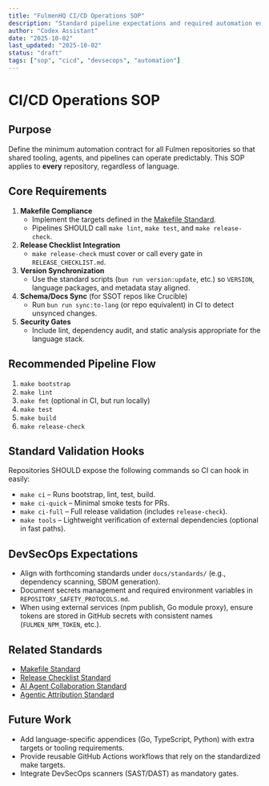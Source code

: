 ```yaml
---
title: "FulmenHQ CI/CD Operations SOP"
description: "Standard pipeline expectations and required automation entry points"
author: "Codex Assistant"
date: "2025-10-02"
last_updated: "2025-10-02"
status: "draft"
tags: ["sop", "cicd", "devsecops", "automation"]
---
```


# CI/CD Operations SOP

## Purpose

Define the minimum automation contract for all Fulmen repositories so that shared tooling, agents, and pipelines can operate predictably. This SOP applies to **every** repository, regardless of language.

## Core Requirements

1. **Makefile Compliance**
   - Implement the targets defined in the [Makefile Standard](../standards/makefile-standard.md).
   - Pipelines SHOULD call `make lint`, `make test`, and `make release-check`.
2. **Release Checklist Integration**
   - `make release-check` must cover or call every gate in `RELEASE_CHECKLIST.md`.
3. **Version Synchronization**
   - Use the standard scripts (`bun run version:update`, etc.) so `VERSION`, language packages, and metadata stay aligned.
4. **Schema/Docs Sync** (for SSOT repos like Crucible)
   - Run `bun run sync:to-lang` (or repo equivalent) in CI to detect unsynced changes.
5. **Security Gates**
   - Include lint, dependency audit, and static analysis appropriate for the language stack.

## Recommended Pipeline Flow

1. `make bootstrap`
2. `make lint`
3. `make fmt` (optional in CI, but run locally)
4. `make test`
5. `make build`
6. `make release-check`

## Standard Validation Hooks

Repositories SHOULD expose the following commands so CI can hook in easily:

- `make ci` – Runs bootstrap, lint, test, build.
- `make ci-quick` – Minimal smoke tests for PRs.
- `make ci-full` – Full release validation (includes `release-check`).
- `make tools` – Lightweight verification of external dependencies (optional in fast paths).

## DevSecOps Expectations

- Align with forthcoming standards under `docs/standards/` (e.g., dependency scanning, SBOM generation).
- Document secrets management and required environment variables in `REPOSITORY_SAFETY_PROTOCOLS.md`.
- When using external services (npm publish, Go module proxy), ensure tokens are stored in GitHub secrets with consistent names (`FULMEN_NPM_TOKEN`, etc.).

## Related Standards

- [Makefile Standard](../standards/makefile-standard.md)
- [Release Checklist Standard](../standards/release-checklist-standard.md)
- [AI Agent Collaboration Standard](../standards/ai-agents.md)
- [Agentic Attribution Standard](../standards/agentic-attribution.md)

## Future Work

- Add language-specific appendices (Go, TypeScript, Python) with extra targets or tooling requirements.
- Provide reusable GitHub Actions workflows that rely on the standardized make targets.
- Integrate DevSecOps scanners (SAST/DAST) as mandatory gates.
